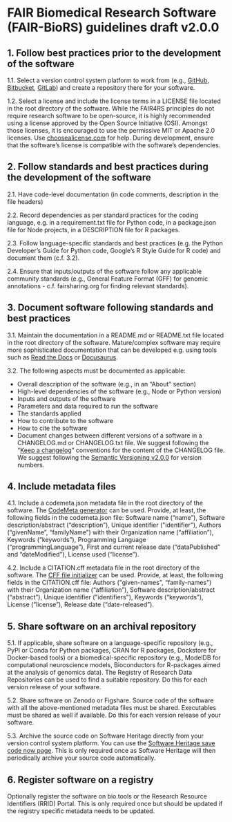 # FAIR Biomedical Research Software (FAIR-BioRS) guidelines draft v2.0.0

## 1. Follow best practices prior to the development of the software

1.1. Select a version control system platform to work from (e.g., [GitHub](https://github.com/), [Bitbucket](https://bitbucket.org/), [GitLab](https://gitlab.com/)) and create a repository there for your software.

1.2. Select a license and include the license terms in a LICENSE file located in the root directory of the software. While the FAIR4RS principles do not require research software to be open-source, it is highly recommended using a license approved by the Open Source Initiative (OSI). Amongst those licenses, it is encouraged to use the permissive MIT or Apache 2.0 licenses. Use [choosealicense.com](https://choosealicense.com/) for help. During development, ensure that the software’s license is compatible with the software’s dependencies.

## 2. Follow standards and best practices during the development of the software

2.1. Have code-level documentation (in code comments, description in the file headers)

2.2. Record dependencies as per standard practices for the coding language, e.g. in a requirement.txt file for Python code, in a package.json file for Node projects, in a DESCRIPTION file for R packages.

2.3. Follow language-specific standards and best practices (e.g. the Python Developer’s Guide for Python code, Google’s R Style Guide for R code) and document them (c.f. 3.2).

2.4. Ensure that inputs/outputs of the software follow any applicable community standards (e.g., General Feature Format (GFF) for genomic annotations - c.f. fairsharing.org for finding relevant standards). 

## 3. Document software following standards and best practices

3.1. Maintain the documentation in a README.md or README.txt file located in the root directory of the software. Mature/complex software may require more sophisticated documentation that can be developed e.g. using tools such as [Read the Docs](https://readthedocs.org/) or [Docusaurus](docusaurus.io).

3.2. The following aspects must be documented as applicable: 
- Overall description of the software (e.g., in an “About” section)
- High-level dependencies of the software (e.g., Node or Python version)
- Inputs and outputs of the software
- Parameters and data required to run the software
- The standards applied
- How to contribute to the software
- How to cite the software
- Document changes between different versions of a software in a CHANGELOG.md or CHANGELOG.txt file. We suggest following the “[Keep a changelog](https://keepachangelog.com/)” conventions for the content of the CHANGELOG file. We suggest following the [Semantic Versioning v2.0.0](https://semver.org/spec/v2.0.0.html) for version numbers.

## 4. Include metadata files

4.1. Include a codemeta.json metadata file in the root directory of the software. The [CodeMeta generator](https://codemeta.github.io/codemeta-generator/) can be used. Provide, at least, the following fields in the codemeta.json file: Software name (“name”), Software description/abstract (“description”), Unique identifier ("identifier"), Authors (“givenName”, “familyName”) with their Organization name (“affiliation”), Keywords (“keywords”), Programming Language (“programmingLanguage”), First and current release date (“dataPublished” and “dateModified”), License used (“license”).

4.2. Include a CITATION.cff metadata file in the root directory of the software. The [CFF file initializer](https://citation-file-format.github.io/cff-initializer-javascript/) can be used. Provide, at least, the following fields in the CITATION.cff file: Authors ("given-names", “family-names") with their Organization name (“affiliation”), Software description/abstract (“abstract”), Unique identifier ("identifiers"), Keywords (“keywords”), License (“license”), Release date (“date-released”).


## 5. Share software on an archival repository

5.1. If applicable, share software on a language-specific repository (e.g., PyPI or Conda for Python packages, CRAN for R packages, Dockstore for Docker-based tools) or a biomedical-specific repository (e.g., ModelDB for computational neuroscience models, Bioconductors for R-packages aimed at the analysis of genomics data). The Registry of Research Data Repositories can be used to find a suitable repository. Do this for each version release of your software.

5.2. Share software on Zenodo or Figshare. Source code of the software with all the above-mentioned metadata files must be shared. Executables must be shared as well if available. Do this for each version release of your software.

5.3. Archive the source code on Software Heritage directly from your version control system platform. You can use the [Software Heritage save code now page](https://archive.softwareheritage.org/save/). This is only required once as Software Heritage will then periodically archive your source code automatically. 

## 6. Register software on a registry
Optionally register the software on bio.tools or the Research Resource Identifiers (RRID) Portal. This is only required once but should be updated if the registry specific metadata needs to be updated.


